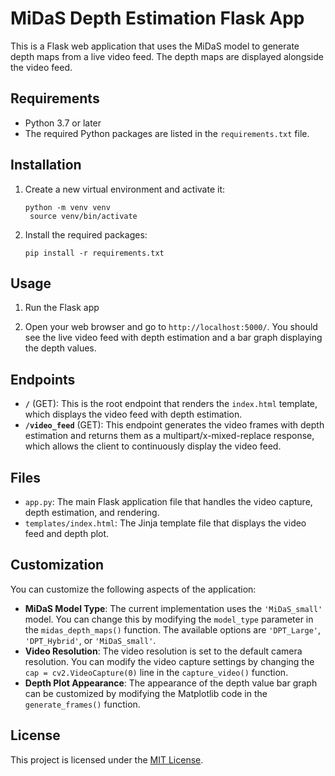 # MiDaS Depth Estimation Flask App

This is a Flask web application that uses the MiDaS model to generate depth maps from a live video feed. The depth maps are displayed alongside the video feed.

## Requirements

- Python 3.7 or later
- The required Python packages are listed in the `requirements.txt` file.

## Installation

1. Create a new virtual environment and activate it:
   ```
   python -m venv venv
    source venv/bin/activate
   ```
3. Install the required packages:
   ```
   pip install -r requirements.txt
   ```

## Usage

1. Run the Flask app

2. Open your web browser and go to `http://localhost:5000/`. You should see the live video feed with depth estimation and a bar graph displaying the depth values.

## Endpoints

- **`/`** (GET): This is the root endpoint that renders the `index.html` template, which displays the video feed with depth estimation.
- **`/video_feed`** (GET): This endpoint generates the video frames with depth estimation and returns them as a multipart/x-mixed-replace response, which allows the client to continuously display the video feed.

## Files

- `app.py`: The main Flask application file that handles the video capture, depth estimation, and rendering.
- `templates/index.html`: The Jinja template file that displays the video feed and depth plot.

## Customization

You can customize the following aspects of the application:

- **MiDaS Model Type**: The current implementation uses the `'MiDaS_small'` model. You can change this by modifying the `model_type` parameter in the `midas_depth_maps()` function. The available options are `'DPT_Large'`, `'DPT_Hybrid'`, or `'MiDaS_small'`.
- **Video Resolution**: The video resolution is set to the default camera resolution. You can modify the video capture settings by changing the `cap = cv2.VideoCapture(0)` line in the `capture_video()` function.
- **Depth Plot Appearance**: The appearance of the depth value bar graph can be customized by modifying the Matplotlib code in the `generate_frames()` function.

## License

This project is licensed under the [MIT License](LICENSE).


